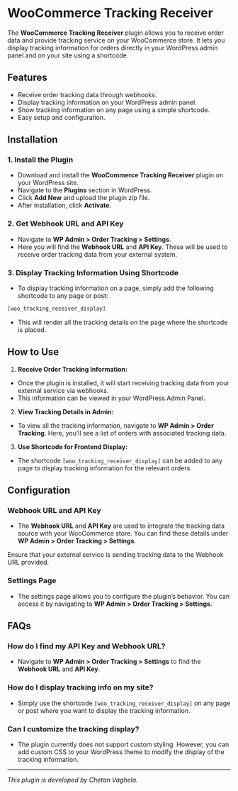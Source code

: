 # WooCommerce Tracking Receiver

The **WooCommerce Tracking Receiver** plugin allows you to receive order data and provide tracking service on your WooCommerce store. It lets you display tracking information for orders directly in your WordPress admin panel and on your site using a shortcode.

## Features

- Receive order tracking data through webhooks.
- Display tracking information on your WordPress admin panel.
- Show tracking information on any page using a simple shortcode.
- Easy setup and configuration.

## Installation

### 1. Install the Plugin
- Download and install the **WooCommerce Tracking Receiver** plugin on your WordPress site.
- Navigate to the **Plugins** section in WordPress.
- Click **Add New** and upload the plugin zip file.
- After installation, click **Activate**.

### 2. Get Webhook URL and API Key
- Navigate to **WP Admin > Order Tracking > Settings**.
- Here you will find the **Webhook URL** and **API Key**. These will be used to receive order tracking data from your external system.

### 3. Display Tracking Information Using Shortcode
- To display tracking information on a page, simply add the following shortcode to any page or post:
  
```php
[woo_tracking_receiver_display]
```

- This will render all the tracking details on the page where the shortcode is placed.

## How to Use

1. **Receive Order Tracking Information:**
 - Once the plugin is installed, it will start receiving tracking data from your external service via webhooks.
 - This information can be viewed in your WordPress Admin Panel.

2. **View Tracking Details in Admin:**
 - To view all the tracking information, navigate to **WP Admin > Order Tracking**. Here, you’ll see a list of orders with associated tracking data.

3. **Use Shortcode for Frontend Display:**
 - The shortcode `[woo_tracking_receiver_display]` can be added to any page to display tracking information for the relevant orders.

## Configuration

### Webhook URL and API Key
- The **Webhook URL** and **API Key** are used to integrate the tracking data source with your WooCommerce store. You can find these details under **WP Admin > Order Tracking > Settings**.

Ensure that your external service is sending tracking data to the Webhook URL provided.

### Settings Page
- The settings page allows you to configure the plugin’s behavior. You can access it by navigating to **WP Admin > Order Tracking > Settings**.

## FAQs

### How do I find my API Key and Webhook URL?
- Navigate to **WP Admin > Order Tracking > Settings** to find the **Webhook URL** and **API Key**.

### How do I display tracking info on my site?
- Simply use the shortcode `[woo_tracking_receiver_display]` on any page or post where you want to display the tracking information.

### Can I customize the tracking display?
- The plugin currently does not support custom styling. However, you can add custom CSS to your WordPress theme to modify the display of the tracking information.

---

*This plugin is developed by Chetan Vaghela.*

